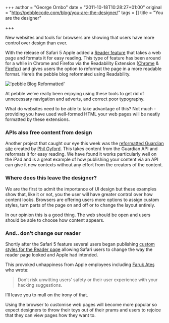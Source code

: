 +++
author = "George Ornbo"
date = "2011-10-18T10:28:27+01:00"
original = "http://pebblecode.com/blog/you-are-the-designer/"
tags = []
title = "You are the designer"

+++
<p>New websites and tools for browsers are showing that users have more control over design than ever.</p>

<p>With the release of Safari 5 Apple added a <a href="http://www.apple.com/safari/whats-new.html#reader">Reader feature</a> that takes a web page and formats it for easy reading. This type of feature has been around for a while in Chrome and Firefox via the Readability Extension (<a href="https://chrome.google.com/extensions/detail/jggheggpdocamneaacmfoipeehedigia?hl=en">Chrome</a> &amp; <a href="https://addons.mozilla.org/en-US/firefox/addon/46442/">Firefox</a>) and gives users the option to reformat the page in a more readable format. Here&rsquo;s the pebble blog reformated using Readability.</p>

<p><img src="https://media.tumblr.com/tumblr_l41z0k3U7d1qz7kgs.jpg" alt="'pebble Blog Reformatted'"/></p>

<p>At pebble we&rsquo;ve really been enjoying using these tools to get rid of unnecessary navigation and adverts, and correct poor typography.</p>

<p>What do websites need to be able to take advantage of this? Not much - providing you have used well-formed HTML your web pages will be neatly formatted by these extensions.</p>

<h3>APIs also free content from design</h3>

<p>Another project that caught our eye this week was the <a href="http://guardian.gyford.com/">reformatted Guardian site</a> created by <a href="http://www.gyford.com/">Phil Gyford</a>. This takes content from the Guardian API and reformats it for easy reading. We have found it works particularly well on the iPad and is a great example of how publishing your content via an API can give it new contexts without any effort from the creators of the content.</p>

<h3>Where does this leave the designer?</h3>

<p>We are the first to admit the importance of UI design but these examples show that, like it or not, you the user will have greater control over how content looks. Browsers are offering users more options to assign custom styles, turn parts of the page on and off or to change the layout entirely.</p>

<p>In our opinion this is a good thing. The web should be open and users should be able to choose how content appears.</p>

<h3>And.. don&rsquo;t change our reader</h3>

<p>Shortly after the Safari 5 feature several users began publishing <a href="http://brettterpstra.com/2010/06/12/safari-reader-antique-hack/">custom styles for the Reader page</a> allowing Safari users to change the way the reader page looked and Apple had intended.</p>

<p>This provoked unhappiness from Apple employees including <a href="http://farukat.es/journal/2010/06/456-stop-hacking-safari-reader">Faruk Ateş</a> who wrote:</p>

<blockquote>
  <p>Don&rsquo;t risk unwitting users&rsquo; safety or their user experience with your hacking suggestions.</p>
</blockquote>

<p>I&rsquo;ll leave you to mull on the irony of that.</p>

<p>Using the browser to customise web pages will become more popular so expect designers to throw their toys out of their prams and users to rejoice that they can view pages how they want to.</p>
